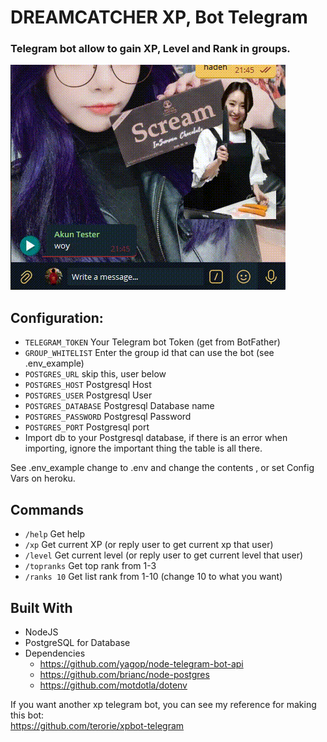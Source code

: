 # DREAMCATCHER XP, Bot Telegram
### Telegram bot allow to gain XP, Level and Rank in groups.
![Statistics](.github/sr_1.gif)

## Configuration:
 * `TELEGRAM_TOKEN` Your Telegram bot Token (get from BotFather)
 * `GROUP_WHITELIST` Enter the group id that can use the bot (see .env_example)
 * `POSTGRES_URL` skip this, user below
 * `POSTGRES_HOST` Postgresql Host
 * `POSTGRES_USER` Postgresql User
 * `POSTGRES_DATABASE` Postgresql Database name
 * `POSTGRES_PASSWORD` Postgresql Password
 * `POSTGRES_PORT` Postgresql port
 * Import db to your Postgresql database, if there is an error when importing, ignore the important thing the table is all there.
 
See .env_example change to .env and change the contents , or set Config Vars on heroku.

## Commands

- `/help` Get help
- `/xp` Get current XP (or reply user to get current xp that user)
- `/level` Get current level (or reply user to get current level that user)
- `/topranks` Get top rank from 1-3
- `/ranks 10` Get list rank from 1-10 (change 10 to what you want)

## Built With

* NodeJS
* PostgreSQL for Database
* Dependencies
  * https://github.com/yagop/node-telegram-bot-api
  * https://github.com/brianc/node-postgres
  * https://github.com/motdotla/dotenv
  
If you want another xp telegram bot, you can see my reference for making this bot:<br>
https://github.com/terorie/xpbot-telegram